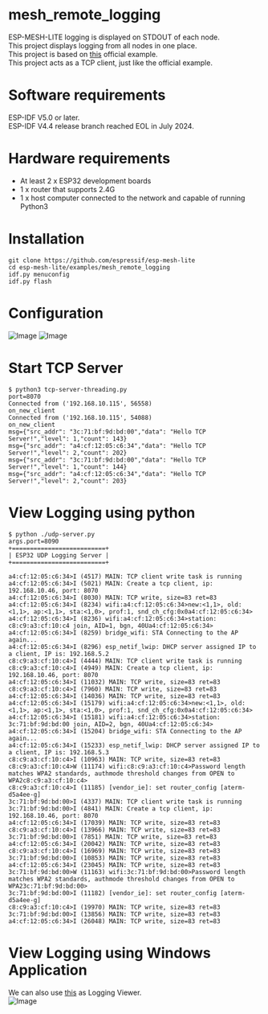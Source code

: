 # mesh_remote_logging
ESP-MESH-LITE logging is displayed on STDOUT of each node.   
This project displays logging from all nodes in one place.   
This project is based on [this](https://github.com/espressif/esp-mesh-lite/tree/master/examples/mesh_local_control) official example.   
This project acts as a TCP client, just like the official example.   

# Software requirements
ESP-IDF V5.0 or later.   
ESP-IDF V4.4 release branch reached EOL in July 2024.   

# Hardware requirements
- At least 2 x ESP32 development boards
- 1 x router that supports 2.4G
- 1 x host computer connected to the network and capable of running Python3

# Installation
```
git clone https://github.com/espressif/esp-mesh-lite
cd esp-mesh-lite/examples/mesh_remote_logging
idf.py menuconfig
idf.py flash
```

# Configuration
![Image](https://github.com/user-attachments/assets/e2f8a337-0da2-4d04-bc13-edcee66e7d72)
![Image](https://github.com/user-attachments/assets/d86143b1-ddb8-40fb-aae5-63b129a068c8)

# Start TCP Server
```
$ python3 tcp-server-threading.py
port=8070
Connected from ('192.168.10.115', 56558)
on_new_client
Connected from ('192.168.10.115', 54088)
on_new_client
msg={"src_addr": "3c:71:bf:9d:bd:00","data": "Hello TCP Server!","level": 1,"count": 143}
msg={"src_addr": "a4:cf:12:05:c6:34","data": "Hello TCP Server!","level": 2,"count": 202}
msg={"src_addr": "3c:71:bf:9d:bd:00","data": "Hello TCP Server!","level": 1,"count": 144}
msg={"src_addr": "a4:cf:12:05:c6:34","data": "Hello TCP Server!","level": 2,"count": 203}
```

# View Logging using python
```
$ python ./udp-server.py
args.port=8090
+==========================+
| ESP32 UDP Logging Server |
+==========================+

a4:cf:12:05:c6:34>I (4517) MAIN: TCP client write task is running
a4:cf:12:05:c6:34>I (5021) MAIN: Create a tcp client, ip: 192.168.10.46, port: 8070
a4:cf:12:05:c6:34>I (8030) MAIN: TCP write, size=83 ret=83
a4:cf:12:05:c6:34>I (8234) wifi:a4:cf:12:05:c6:34>new:<1,1>, old:<1,1>, ap:<1,1>, sta:<1,0>, prof:1, snd_ch_cfg:0x0a4:cf:12:05:c6:34>
a4:cf:12:05:c6:34>I (8236) wifi:a4:cf:12:05:c6:34>station: c8:c9:a3:cf:10:c4 join, AID=1, bgn, 40Ua4:cf:12:05:c6:34>
a4:cf:12:05:c6:34>I (8259) bridge_wifi: STA Connecting to the AP again...
a4:cf:12:05:c6:34>I (8296) esp_netif_lwip: DHCP server assigned IP to a client, IP is: 192.168.5.2
c8:c9:a3:cf:10:c4>I (4444) MAIN: TCP client write task is running
c8:c9:a3:cf:10:c4>I (4949) MAIN: Create a tcp client, ip: 192.168.10.46, port: 8070
a4:cf:12:05:c6:34>I (11032) MAIN: TCP write, size=83 ret=83
c8:c9:a3:cf:10:c4>I (7960) MAIN: TCP write, size=83 ret=83
a4:cf:12:05:c6:34>I (14036) MAIN: TCP write, size=83 ret=83
a4:cf:12:05:c6:34>I (15179) wifi:a4:cf:12:05:c6:34>new:<1,1>, old:<1,1>, ap:<1,1>, sta:<1,0>, prof:1, snd_ch_cfg:0x0a4:cf:12:05:c6:34>
a4:cf:12:05:c6:34>I (15181) wifi:a4:cf:12:05:c6:34>station: 3c:71:bf:9d:bd:00 join, AID=2, bgn, 40Ua4:cf:12:05:c6:34>
a4:cf:12:05:c6:34>I (15204) bridge_wifi: STA Connecting to the AP again...
a4:cf:12:05:c6:34>I (15233) esp_netif_lwip: DHCP server assigned IP to a client, IP is: 192.168.5.3
c8:c9:a3:cf:10:c4>I (10963) MAIN: TCP write, size=83 ret=83
c8:c9:a3:cf:10:c4>W (11174) wifi:c8:c9:a3:cf:10:c4>Password length matches WPA2 standards, authmode threshold changes from OPEN to WPA2c8:c9:a3:cf:10:c4>
c8:c9:a3:cf:10:c4>I (11185) [vendor_ie]: set router_config [aterm-d5a4ee-g]
3c:71:bf:9d:bd:00>I (4337) MAIN: TCP client write task is running
3c:71:bf:9d:bd:00>I (4841) MAIN: Create a tcp client, ip: 192.168.10.46, port: 8070
a4:cf:12:05:c6:34>I (17039) MAIN: TCP write, size=83 ret=83
c8:c9:a3:cf:10:c4>I (13966) MAIN: TCP write, size=83 ret=83
3c:71:bf:9d:bd:00>I (7851) MAIN: TCP write, size=83 ret=83
a4:cf:12:05:c6:34>I (20042) MAIN: TCP write, size=83 ret=83
c8:c9:a3:cf:10:c4>I (16969) MAIN: TCP write, size=83 ret=83
3c:71:bf:9d:bd:00>I (10853) MAIN: TCP write, size=83 ret=83
a4:cf:12:05:c6:34>I (23045) MAIN: TCP write, size=83 ret=83
3c:71:bf:9d:bd:00>W (11163) wifi:3c:71:bf:9d:bd:00>Password length matches WPA2 standards, authmode threshold changes from OPEN to WPA23c:71:bf:9d:bd:00>
3c:71:bf:9d:bd:00>I (11182) [vendor_ie]: set router_config [aterm-d5a4ee-g]
c8:c9:a3:cf:10:c4>I (19970) MAIN: TCP write, size=83 ret=83
3c:71:bf:9d:bd:00>I (13856) MAIN: TCP write, size=83 ret=83
a4:cf:12:05:c6:34>I (26048) MAIN: TCP write, size=83 ret=83
```

# View Logging using Windows Application
We can also use [this](https://apps.microsoft.com/detail/9p4nn1x0mmzr?hl=ja-JP&gl=JP) as Logging Viewer.   
![Image](https://github.com/user-attachments/assets/4405c2c9-c1e9-4afb-91af-6bd31e68b5ad)
